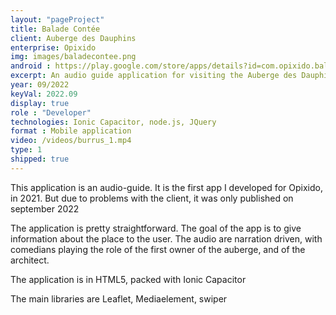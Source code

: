 ```yaml
---
layout: "pageProject"
title: Balade Contée
client: Auberge des Dauphins
enterprise: Opixido
img: images/baladecontee.png
android : https://play.google.com/store/apps/details?id=com.opixido.baladecontee
excerpt: An audio guide application for visiting the Auberge des Dauphins
year: 09/2022
keyVal: 2022.09
display: true
role : "Developer"
technologies: Ionic Capacitor, node.js, JQuery
format : Mobile application
video: /videos/burrus_1.mp4
type: 1
shipped: true
---
```

<p>This application is an audio-guide. It is the first app I developed for Opixido, in 2021. But due to problems with the client, it was only published on september 2022</p>
<p>The application is pretty straightforward. The goal of the app is to give information about the place to the user. The audio are narration driven, with comedians playing the role of the first owner of the auberge, and of the architect.</p>
<p>The application is in HTML5, packed with Ionic Capacitor</p>
<p>The main libraries are Leaflet, Mediaelement, swiper</p>


